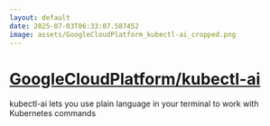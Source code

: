 ```yaml
---
layout: default
date: 2025-07-03T06:33:07.587452
image: assets/GoogleCloudPlatform_kubectl-ai_cropped.png
---
```


# [GoogleCloudPlatform/kubectl-ai](https://github.com/GoogleCloudPlatform/kubectl-ai)

kubectl-ai lets you use plain language in your terminal to work with Kubernetes commands
